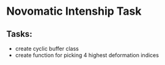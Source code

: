 # Novomatic Intenship Task
## Tasks:
* create cyclic buffer class
* create function for picking 4 highest deformation indices
